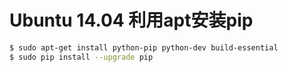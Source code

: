 # Ubuntu 14.04 利用apt安装pip

```bash
$ sudo apt-get install python-pip python-dev build-essential
$ sudo pip install --upgrade pip
```
